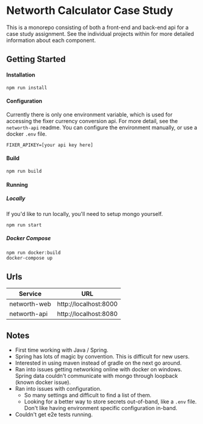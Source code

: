 # Networth Calculator Case Study
This is a monorepo consisting of both a front-end and back-end api for a case study assignment.  See the individual projects within for more detailed information about each component.

## Getting Started
#### Installation
```
npm run install
```
#### Configuration
Currently there is only one environment variable, which is used for accessing the fixer currency conversion api.  For more detail, see the `networth-api` readme. You can configure the environment manually, or use a docker `.env` file.
```
FIXER_APIKEY=[your api key here]
```
#### Build
```
npm run build
```
#### Running
##### Locally
If you'd like to run locally, you'll need to setup mongo yourself.
```
npm run start
```
##### Docker Compose
```
npm run docker:build
docker-compose up
```

## Urls
| Service | URL |
|---|---|
| networth-web | http://localhost:8000 |
| networth-api | http://localhost:8080 |

## Notes
* First time working with Java / Spring.
* Spring has lots of magic by convention. This is difficult for new users.
* Interested in using maven instead of gradle on the next go around.
* Ran into issues getting networking online with docker on windows.  Spring data couldn't communicate with mongo through loopback (known docker issue).
* Ran into issues with configuration. 
  * So many settings and difficult to find a list of them.
  * Looking for a better way to store secrets out-of-band, like a `.env` file.  Don't like having environment specific configuration in-band.
* Couldn't get e2e tests running.
  